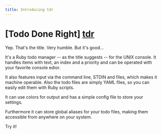 ```yaml
---
title: Introducing tdr
---
```


# [Todo Done Right] [tdr] #

Yep. That's the title. Very humble. But it's good...

It's a Ruby todo manager -- as the title suggests -- for the UNIX console.
It handles items with text, an index and a priority and can be
operated with your favorite console edior.

It also features input via the command line, STDIN and files, which
makes it machine operable. Also the todo files are simply YAML files,
so you can easily edit them with Ruby scripts.

It can use colors for output and has a simple config file to store your
settings.

Furthermore it can store global aliases for your todo files, making them
accessible from anywhere on your system.

Try it!


[tdr]:      http://github.com/karottenreibe/tdr     "tdr's GitHub repository"

